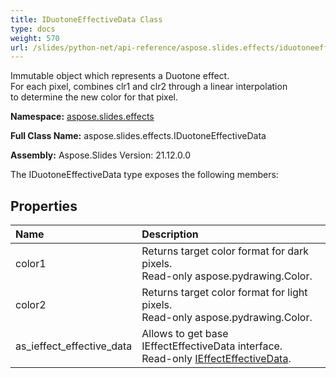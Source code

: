 ```yaml
---
title: IDuotoneEffectiveData Class
type: docs
weight: 570
url: /slides/python-net/api-reference/aspose.slides.effects/iduotoneeffectivedata/
---
```


Immutable object which represents a Duotone effect.<br/>            For each pixel, combines clr1 and clr2 through a linear interpolation<br/>            to determine the new color for that pixel.

**Namespace:** [aspose.slides.effects](/slides/python-net/api-reference/aspose.slides.effects/)

**Full Class Name:** aspose.slides.effects.IDuotoneEffectiveData

**Assembly:**  Aspose.Slides Version: 21.12.0.0

The IDuotoneEffectiveData type exposes the following members:
## **Properties**
|**Name**|**Description**|
| :- | :- |
|color1|Returns target color format for dark pixels.<br/>            Read-only aspose.pydrawing.Color.|
|color2|Returns target color format for light pixels.<br/>            Read-only aspose.pydrawing.Color.|
|as_ieffect_effective_data|Allows to get base IEffectEffectiveData interface.<br/>            Read-only [IEffectEffectiveData](/python-net/api-reference/aspose.slides.effects/ieffecteffectivedata/).|
